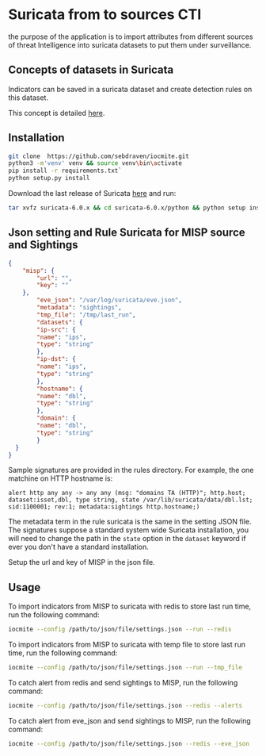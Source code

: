 # Suricata from to sources CTI

the purpose of the application is to import attributes from different sources of threat Intelligence into suricata datasets to put them under surveillance.

## Concepts of datasets in Suricata

Indicators can be saved in a suricata dataset and create detection rules on this dataset.

This concept is detailed [here](https://suricata.readthedocs.io/en/suricata-6.0.0/rules/datasets.html).

## Installation

```bash
git clone  https://github.com/sebdraven/iocmite.git
python3 -m'venv' venv && source venv\bin\activate
pip install -r requirements.txt`
python setup.py install
```

Download the last release of Suricata [here](https://www.openinfosecfoundation.org/download/suricata-current.tar.gz) 
and run:

```bash
tar xvfz suricata-6.0.x && cd suricata-6.0.x/python && python setup install
```

## Json setting and Rule Suricata for MISP source and Sightings

```JSON
{
    "misp": {
        "url": "",
        "key": ""
    },
        "eve_json": "/var/log/suricata/eve.json",
        "metadata": "sightings",
        "tmp_file": "/tmp/last_run",
        "datasets": {
        "ip-src": {
        "name": "ips",
        "type": "string"
        },
        "ip-dst": {
        "name": "ips",
        "type": "string"
        },
        "hostname": {
        "name": "dbl",
        "type": "string"
        },
        "domain": {
        "name": "dbl",
        "type": "string"
        }
  }
}
```

Sample signatures are provided in the rules directory. For example, the one matchine on HTTP hostname is:

```
alert http any any -> any any (msg: "domains TA (HTTP)"; http.host; dataset:isset,dbl, type string, state /var/lib/suricata/data/dbl.lst; sid:1100001; rev:1; metadata:sightings http.hostname;)
```

The metadata term in the rule suricata is the same in the setting JSON file. The signatures suppose a standard system wide Suricata installation, you will need to change the path in the `state`
option in the `dataset` keyword if ever you don't have a standard installation.

Setup the url and key of MISP in the json file.

## Usage

To import indicators from MISP to suricata with redis to store last run time, run the following command:

```bash
iocmite --config /path/to/json/file/settings.json --run --redis
```

To import indicators from MISP to suricata with temp file to store last run time, run the following command:

```bash
iocmite --config /path/to/json/file/settings.json --run --tmp_file
```

To catch alert from redis and send sightings to MISP, run the following command:

```bash
iocmite --config /path/to/json/file/settings.json --redis --alerts
```


To catch alert from eve_json and send sightings to MISP, run the following command:

```bash
iocmite --config /path/to/json/file/settings.json --redis --eve_json
```
